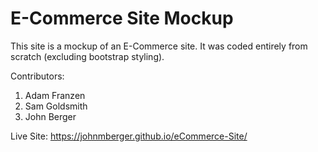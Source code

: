 # E-Commerce Site Mockup

This site is a mockup of an E-Commerce site.
It was coded entirely from scratch (excluding bootstrap styling).

Contributors:

1. Adam Franzen
1. Sam Goldsmith
1. John Berger

Live Site: https://johnmberger.github.io/eCommerce-Site/
